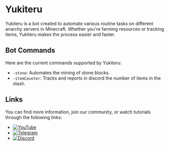 # Yukiteru

Yukiteru is a bot created to automate various routine tasks on different anarchy servers in Minecraft. Whether you're farming resources or tracking items, Yukiteru makes the process easier and faster.

## Bot Commands

Here are the current commands supported by Yukiteru:

- `-stone`: Automates the mining of stone blocks.
- `-itemCounter`: Tracks and reports in discord the number of items in the stash.

## Links

You can find more information, join our community, or watch tutorials through the following links:

- [![YouTube](https://img.shields.io/badge/YouTube-Channel-red)](https://www.youtube.com)
- [![Telegram](https://img.shields.io/badge/Telegram-Chat-blue)](https://telegram.org)
- [![Discord](https://img.shields.io/badge/Discord-Join-blueviolet)](https://discord.com)
